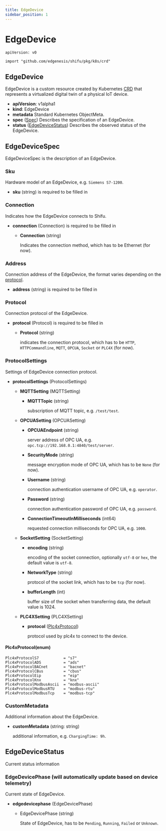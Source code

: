 ```yaml
---
title: EdgeDevice
sidebar_position: 1
---
```


# EdgeDevice

`apiVersion: v0`

`import "github.com/edgenesis/shifu/pkg/k8s/crd"`

## EdgeDevice

EdgeDevice is a custom resource created by Kubernetes [CRD](https://kubernetes.io/docs/concepts/extend-kubernetes/api-extension/custom-resources/) that represents a virtualized digital twin of a physical IoT device.
  - **apiVersion**: v1alpha1
  - **kind**: EdgeDevice
  - **metadata** Standard Kubernetes ObjectMeta.
  - **spec** ([Spec](#edgedevicespec)) Describes the specification of an EdgeDevice.
  - **status** ([EdgeDeviceStatus](#edgedevicestatus)) Describes the observed status of the EdgeDevice.

## EdgeDeviceSpec

EdgeDeviceSpec is the description of an EdgeDevice.

### Sku

Hardware model of an EdgeDevice, e.g. `Siemens S7-1200`.

- **sku** (string) is required to be filled in

### Connection

Indicates how the EdgeDevice connects to Shifu.

- **connection** (Connection) is required to be filled in
  - **Connection** (string) 

    Indicates the connection method, which has to be Ethernet (for now).

### Address

Connection address of the EdgeDevice, the format varies depending on the [protocol](#protocol).

- **address** (string) is required to be filled in

### Protocol

Connection protocol of the EdgeDevice.

- **protocol** (Protocol) is required to be filled in
  - **Protocol** (string)

    indicates the connection protocol, which has to be `HTTP`, `HTTPCommandline`, `MQTT`, `OPCUA`, `Socket` or `PLC4X` (for now).

### ProtocolSettings

Settings of EdgeDevice connection protocol.

- **protocolSettings** (ProtocolSettings)
  - **MQTTSetting** (MQTTSetting) 
    - **MQTTTopic** (string)

      subscription of MQTT topic, e.g. `/test/test`.

  - **OPCUASetting** (OPCUASetting)
    - **OPCUAEndpoint** (string)

      server address of OPC UA, e.g. `opc.tcp://192.168.0.1:4840/test/server`.
  
    - **SecurityMode** (string)

      message encryption mode of OPC UA, which has to be `None` (for now).

    - **Username** (string)

      connection authentication username of OPC UA, e.g. `operator`.

    - **Password** (string)

      connection authentication password of OPC UA, e.g. `password`.

    - **ConnectionTimeoutInMilliseconds** (int64)

      requested connection milliseconds for OPC UA, e.g. `1000`.

  - **SocketSetting** (SocketSetting)
    - **encoding** (string)

      encoding of the socket connection, optionally `utf-8` or `hex`, the default value is `utf-8`.

    - **NetworkType** (string)

      protocol of the socket link, which has to be `tcp` (for now).

    - **bufferLength** (int)

      buffer size of the socket when transferring data, the default value is 1024.

  - **PLC4XSetting** (PLC4XSetting)
    - **protocol** ([Plc4xProtocol](#plc4xprotocolenum))

      protocol used by plc4x to connect to the device.

#### Plc4xProtocol(enum)
	Plc4xProtocolS7           = "s7"
	Plc4xProtocolADS          = "ads"
	Plc4xProtocolBACnet       = "bacnet"
	Plc4xProtocolCBus         = "cbus"
	Plc4xProtocolEip          = "eip"
	Plc4xProtocolKnx          = "knx"
	Plc4xProtocolModbusAscii  = "modbus-ascii"
	Plc4xProtocolModbusRTU    = "modbus-rtu"
	Plc4xProtocolModbusTcp    = "modbus-tcp"
### CustomMetadata

Additional information about the EdgeDevice.

- **customMetadata** (string: string)

  additional information, e.g. `ChargingTime: 9h`.

## EdgeDeviceStatus

Current status information

### EdgeDevicePhase (will automatically update based on device telemetry)

Current state of EdgeDevice.

- **edgedevicephase** (EdgeDevicePhase)
  - EdgeDevicePhase (string)

    State of EdgeDevice, has to be `Pending`, `Running`, `Failed` or `Unknown`.

